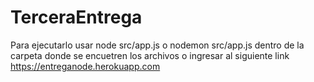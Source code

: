 # TerceraEntrega

Para ejecutarlo usar node src/app.js o nodemon src/app.js dentro de la carpeta donde se encuetren los archivos 
o ingresar al siguiente link https://entreganode.herokuapp.com
